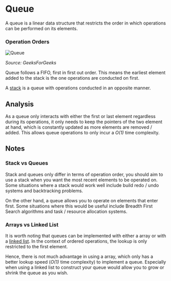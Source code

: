 # Queue

A queue is a linear data structure that restricts the order in which operations can be performed on its elements.

### Operation Orders

![Queue](https://media.geeksforgeeks.org/wp-content/cdn-uploads/20221213113312/Queue-Data-Structures.png)

*Source: GeeksForGeeks*

Queue follows a FIFO, first in first out order.
This means the earliest element
added to the stack is the one operations are conducted on first.

A [stack](../stack/README.md) is a queue with operations conducted in an opposite manner.

## Analysis

As a queue only interacts with either the first or last element regardless during its operations,
it only needs to keep the pointers of the two element at hand, which is constantly updated as more
elements are removed / added. This allows queue operations to only incur a *O(1)* time complexity.

## Notes

### Stack vs Queues

Stack and queues only differ in terms of operation order, you should aim to use a stack when
you want the most recent elements to be operated on.
Some situations where a stack would work well include build redo / undo systems and backtracking problems.

On the other hand, a queue allows you to operate on elements that enter first. Some situations where
this would be useful include Breadth First Search algorithms and task / resource allocation systems.

### Arrays vs Linked List

It is worth noting that queues can be implemented with either a array or with a [linked list](../linkedList/README.md).
In the context of ordered operations, the lookup is only restricted to the first element.

Hence, there is not much advantage in using a array, which only has a better lookup speed (*O(1)* time complexity)
to implement a queue. Especially when using a linked list to construct your queue
would allow you to grow or shrink the queue as you wish.
